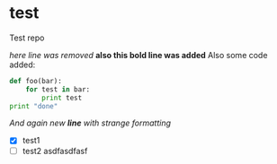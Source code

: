 # test
Test repo

*here line was removed*
**also this bold line was added**
Also some code added:
```python
def foo(bar):
    for test in bar:
        print test
print "done"
```
_And again new **line** with strange formatting_

- [x] test1
- [ ] test2
asdfasdfasf
